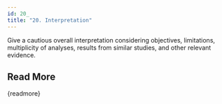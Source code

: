 ```yaml
---
id: 20_
title: "20. Interpretation"
---
```

Give a cautious overall interpretation considering objectives, limitations, multiplicity of analyses, results from similar studies, and other relevant evidence.

## Read More

{readmore}